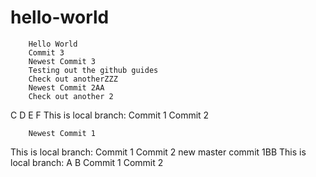 # hello-world
        Hello World
        Commit 3
        Newest Commit 3
        Testing out the github guides
        Check out anotherZZZ
        Newest Commit 2AA
        Check out another 2
C
D
E
F
        This is local branch:
        Commit 1
        Commit 2

        Newest Commit 1

This is local branch:
Commit 1
Commit 2
new master commit 1BB
This is local branch:
A
B
Commit 1
Commit 2